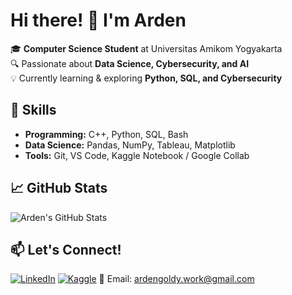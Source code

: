 # Hi there! 👋 I'm Arden

🎓 **Computer Science Student** at Universitas Amikom Yogyakarta  
🔍 Passionate about **Data Science, Cybersecurity, and AI**  
💡 Currently learning & exploring **Python, SQL, and Cybersecurity**  

## 🚀 Skills
- **Programming:** C++, Python, SQL, Bash
- **Data Science:** Pandas, NumPy, Tableau, Matplotlib
- **Tools:** Git, VS Code, Kaggle Notebook / Google Collab

## 📈 GitHub Stats
![Arden's GitHub Stats](https://github-readme-stats.vercel.app/api?username=Ardengoldy&show_icons=true&theme=radical)

## 📫 Let's Connect!
[![LinkedIn](https://img.shields.io/badge/LinkedIn-blue?logo=linkedin)](https://www.linkedin.com/in/ardengoldy/)
[![Kaggle](https://img.shields.io/badge/Kaggle-blue?logo=kaggle)](https://www.kaggle.com/ardengoldy)
📧 Email: ardengoldy.work@gmail.com


